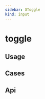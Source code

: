 ```yaml
---
sidebar: OToggle
kind: input
---
```


# toggle

## Usage

<!-- @usage toggleUsage -->

## Cases

<!-- @case ToggleCheckbox -->
<!-- @case ToggleMinAndMax -->
<!-- @case ToggleOnly -->
<!-- @case ToggleRadio -->

## Api

<!-- @api OToggle -->
